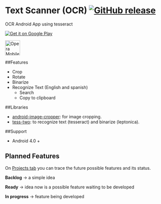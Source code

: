 # Text Scanner (OCR) [![GitHub release](https://img.shields.io/github/release/testica/text-scanner.svg)]()
OCR Android App using tesseract

<a href='https://play.google.com/store/apps/details?id=com.ltapps.textscanner&hl=en&utm_source=global_co&utm_medium=prtnr&utm_content=Mar2515&utm_campaign=PartBadge&pcampaignid=MKT-Other-global-all-co-prtnr-py-PartBadge-Mar2515-1'><img alt='Get it on Google Play' src='https://play.google.com/intl/en_us/badges/images/badge_new.png'/></a>

<a href="http://android.oms.apps.opera.com/el_us/text_scanner_ocr.html?pos=7"><img src="https://apps.opera.com/badge.php?a=s&v=dark&did=209242&pid=892908" height="49" alt="Opera Mobile Store"  title="Opera Mobile Store" /></a>

##Features
- Crop
- Rotate
- Binarize
- Recognize Text (English and spanish)
  - Search
  - Copy to clipboard
  
##Libraries
- [android-image-cropper](https://github.com/ArthurHub/Android-Image-Cropper): for image cropping.
- [tess-two](https://github.com/rmtheis/tess-two): to recognize text (tesseract) and binarize (leptonica).

##Support
- Android 4.0 +

## Planned Features
On [Projects tab](https://github.com/testica/text-scanner/projects/1) you can trace the future possible features and its status.

**Backlog**     → a simple idea 

**Ready**       → idea now is a possible feature waiting to be developed

**In progress** → feature being developed
